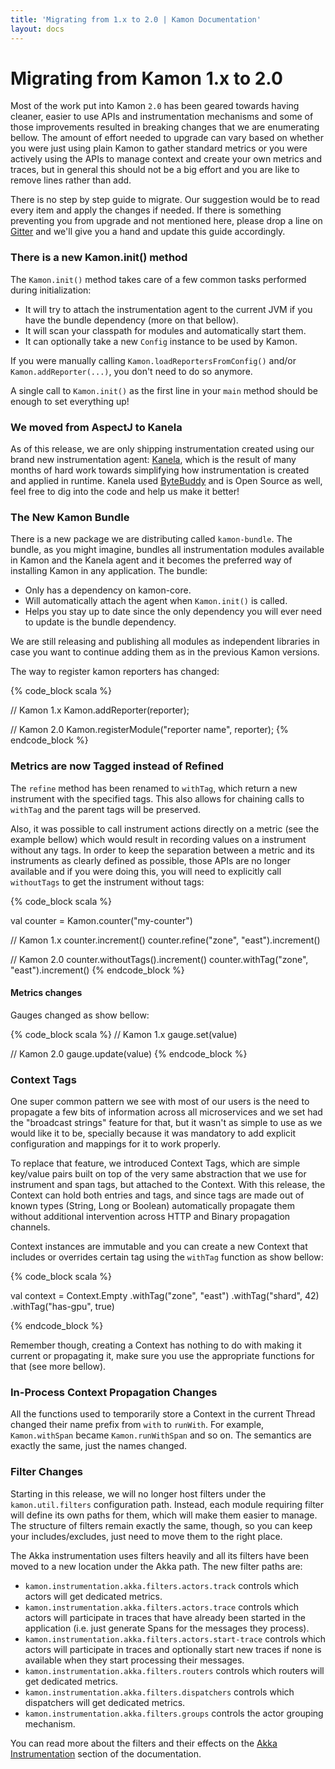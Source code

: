 ```yaml
---
title: 'Migrating from 1.x to 2.0 | Kamon Documentation'
layout: docs
---
```


Migrating from Kamon 1.x to 2.0
===============================

Most of the work put into Kamon `2.0` has been geared towards having cleaner, easier to use APIs and instrumentation
mechanisms and some of those improvements resulted in breaking changes that we are enumerating bellow. The amount of
effort needed to upgrade can vary based on whether you were just using plain Kamon to gather standard metrics or you
were actively using the APIs to manage context and create your own metrics and traces, but in general this should not be
a big effort and you are like to remove lines rather than add.

There is no step by step guide to migrate. Our suggestion would be to read every item and apply the changes if needed.
If there is something preventing you from upgrade and not mentioned here, please drop a line on [Gitter][gitter] and
we'll give you a hand and update this guide accordingly.


### There is a new Kamon.init() method

The `Kamon.init()` method takes care of a few common tasks performed during initialization:
  - It will try to attach the instrumentation agent to the current JVM if you have the bundle dependency (more on that
    bellow).
  - It will scan your classpath for modules and automatically start them.
  - It can optionally take a new `Config` instance to be used by Kamon.

If you were manually calling `Kamon.loadReportersFromConfig()` and/or `Kamon.addReporter(...)`, you don't need to do so
anymore.

A single call to `Kamon.init()` as the first line in your `main` method should be enough to set everything up!


### We moved from AspectJ to Kanela

As of this release, we are only shipping instrumentation created using our brand new instrumentation agent: [Kanela][kanela],
which is the result of many months of hard work towards simplifying how instrumentation is created and applied in
runtime. Kanela used [ByteBuddy][bytebuddy] and is Open Source as well, feel free to dig into the code and help us make
it better!


### The New Kamon Bundle

There is a new package we are distributing called `kamon-bundle`. The bundle, as you might imagine, bundles all
instrumentation modules available in Kamon and the Kanela agent and it becomes the preferred way of installing Kamon in
any application. The bundle:
  - Only has a dependency on kamon-core.
  - Will automatically attach the agent when `Kamon.init()` is called.
  - Helps you stay up to date since the only dependency you will ever need to update is the bundle dependency.

We are still releasing and publishing all modules as independent libraries in case you want to continue adding them as
in the previous Kamon versions.

The way to register kamon reporters has changed:

{% code_block scala %}

// Kamon 1.x
Kamon.addReporter(reporter);

// Kamon 2.0
Kamon.registerModule("reporter name", reporter);
{% endcode_block %}


### Metrics are now Tagged instead of Refined

The `refine` method has been renamed to `withTag`, which return a new instrument with the specified tags. This also
allows for chaining calls to `withTag` and the parent tags will be preserved.

Also, it was possible to call instrument actions directly on a metric (see the example bellow) which would result in
recording values on a instrument without any tags. In order to keep the separation between a metric and its instruments
as clearly defined as possible, those APIs are no longer available and if you were doing this, you will need to
explicitly call `withoutTags` to get the instrument without tags:

{% code_block scala %}

val counter = Kamon.counter("my-counter")

// Kamon 1.x
counter.increment()
counter.refine("zone", "east").increment()

// Kamon 2.0
counter.withoutTags().increment()
counter.withTag("zone", "east").increment()
{% endcode_block %}

#### Metrics changes

Gauges changed as show bellow:

{% code_block scala %}
// Kamon 1.x
gauge.set(value)

// Kamon 2.0
gauge.update(value)
{% endcode_block %}


### Context Tags

One super common pattern we see with most of our users is the need to propagate a few bits of information across all
microservices and we set had the "broadcast strings" feature for that, but it wasn't as simple to use as we would like
it to be, specially because it was mandatory to add explicit configuration and mappings for it to work properly.

To replace that feature, we introduced Context Tags, which are simple key/value pairs built on top of the very same
abstraction that we use for instrument and span tags, but attached to the Context. With this release, the Context can
hold both entries and tags, and since tags are made out of known types (String, Long or Boolean) automatically propagate
them without additional intervention across HTTP and Binary propagation channels.

Context instances are immutable and you can create a new Context that includes or overrides certain tag using the
`withTag` function as show bellow:

{% code_block scala %}

val context = Context.Empty
  .withTag("zone", "east")
  .withTag("shard", 42)
  .withTag("has-gpu", true)

{% endcode_block %}

Remember though, creating a Context has nothing to do with making it current or propagating it, make sure you use the
appropriate functions for that (see more bellow).



### In-Process Context Propagation Changes

All the functions used to temporarily store a Context in the current Thread changed their name prefix from `with` to
`runWith`. For example, `Kamon.withSpan` became `Kamon.runWithSpan` and so on. The semantics are exactly the same, just
the names changed.


### Filter Changes

Starting in this release, we will no longer host filters under the `kamon.util.filters` configuration path. Instead,
each module requiring filter will define its own paths for them, which will make them easier to manage. The structure of
filters remain exactly the same, though, so you can keep your includes/excludes, just need to move them to the right
place.

The Akka instrumentation uses filters heavily and all its filters have been moved to a new location under the Akka path.
The new filter paths are:
  - `kamon.instrumentation.akka.filters.actors.track` controls which actors will get dedicated metrics.
  - `kamon.instrumentation.akka.filters.actors.trace` controls which actors will participate in traces that have
    already been started in the application (i.e. just generate Spans for the messages they process).
  - `kamon.instrumentation.akka.filters.actors.start-trace` controls which actors will participate in traces and
    optionally start new traces if none is available when they start processing their messages.
  - `kamon.instrumentation.akka.filters.routers` controls which routers will get dedicated metrics.
  - `kamon.instrumentation.akka.filters.dispatchers` controls which dispatchers will get dedicated metrics.
  - `kamon.instrumentation.akka.filters.groups` controls the actor grouping mechanism.

You can read more about the filters and their effects on the [Akka Instrumentation][akka] section of the documentation.



[gitter]: https://gitter.im/kamon-io/kamon
[kanela]: https://github.com/kamon-io/kanela
[bytebuddy]: http://bytebuddy.net
[akka]: ../../../instrumentation/akka/metrics/
